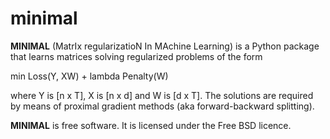 # minimal
**MINIMAL** (MatrIx regularizatioN In MAchine Learning) is a Python package that learns matrices solving regularized problems of the form

min Loss(Y, XW) + lambda Penalty(W)

where Y is [n x T], X is [n x d] and W is [d x T]. The solutions are required by means of proximal gradient methods (aka forward-backward splitting).

**MINIMAL** is free software. It is licensed under the Free BSD licence.
